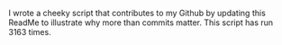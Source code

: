 I wrote a cheeky script that contributes to my Github by updating this ReadMe to illustrate why more than commits matter. This script has run 3163 times.